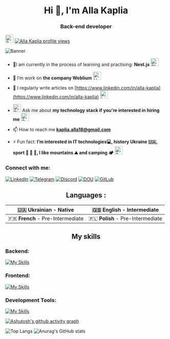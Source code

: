 <h1 align="center">Hi 👋, I'm Alla Kaplia</h1>
<h3 align="center">Back-end developer</h3>

<img src="https://raw.githubusercontent.com/Tarikul-Islam-Anik/Animated-Fluent-Emojis/master/Emojis/Smilies/Revolving%20Hearts.png" alt="Revolving Hearts" width="25" height="25" />  [![Alla Kaplia profile views](https://u8views.com/api/v1/github/profiles/118439299/views/day-week-month-total-count.svg)](https://u8views.com/github/AllaKaplia)

![Banner](https://drive.google.com/uc?export=view&id=1Nwyui81clQyky082lRDb5GLJdjZTJdiP)

- 🌱I am currently in the process of learning and practising: **Nest.js** <img src="https://raw.githubusercontent.com/Tarikul-Islam-Anik/Animated-Fluent-Emojis/master/Emojis/Smilies/Blue%20Heart.png" alt="Blue Heart" width="25" height="25" />

- 👯 I’m work on **the company Weblium**  <img src="https://raw.githubusercontent.com/Tarikul-Islam-Anik/Animated-Fluent-Emojis/master/Emojis/Smilies/Hugging%20Face.png" alt="Hugging Face" width="25" height="25" />

- 📝 I regularly write articles on [https://www.linkedin.com/in/alla-kaplia](https://www.linkedin.com/in/alla-kaplia)  <img src="https://raw.githubusercontent.com/Tarikul-Islam-Anik/Animated-Fluent-Emojis/master/Emojis/Smilies/Love%20Letter.png" alt="Love Letter" width="25" height="25" />

- <img src="https://raw.githubusercontent.com/Tarikul-Islam-Anik/Animated-Fluent-Emojis/master/Emojis/Smilies/Right%20Anger%20Bubble.png" alt="Right Anger Bubble" width="25" height="25" />   Ask me about **my technology stack if you're interested in hiring me**  <img src="https://raw.githubusercontent.com/Tarikul-Islam-Anik/Animated-Fluent-Emojis/master/Emojis/Smilies/Cat%20with%20Wry%20Smile.png" alt="Cat with Wry Smile" width="25" height="25" />

- 📫 How to reach me **kaplia.alla18@gmail.com**

- ⚡ Fun fact: **I’m interested in IT technologies💻, history Ukraine 🇺🇦, sport 🏓 🏸 🎳, I like mountains ⛰ and camping 🏕**  <img src="https://raw.githubusercontent.com/Tarikul-Islam-Anik/Animated-Fluent-Emojis/master/Emojis/Smilies/Smiling%20Face%20with%20Sunglasses.png" alt="Smiling Face with Sunglasses" width="25" height="25" />

<h3 align="left">Connect with me:</h3>

[![LinkedIn](https://img.shields.io/badge/LinkedIn-0077B5?style=for-the-badge&logo=linkedin&logoColor=white)](https://www.linkedin.com/in/alla-kaplia/)
[![Telegram](https://img.shields.io/badge/Telegram-2CA5E0?style=for-the-badge&logo=telegram&logoColor=white)](https://t.me/AllaKaplia)
[![Discord](https://img.shields.io/badge/Discord-7289DA?style=for-the-badge&logo=discord&logoColor=white)](https://discord.com/users/kaplia.alla)
[![DOU](https://s.dou.ua/assets/img/favicon32.png)](https://dou.ua/users/alla-kaplia/topics/)
[![GitLub](https://img.shields.io/badge/GitLab-330F63?style=for-the-badge&logo=gitlab&logoColor=white)](https://gitlab.com/AllaKaplia)

<h2 align="center">Languages :</h3>

| 🇺🇦 **Ukrainian** - Native | 🇬🇧 **English** - Intermediate |
|---------------------------|------------------------------|
| 🇫🇷 **French** - Pre-Intermediate | 🇵🇱 **Polish** - Pre-Intermediate |


<h2 align="center">My skills</h3>

<h3 align="left">Backend:</h3>

[![My Skills](https://skillicons.dev/icons?i=nodejs,nestjs,js,ts,express,mongodb,postgres,docker)](https://dou.ua/users/alla-kaplia/topics/)

<h3 align="left">Frontend:</h3>

[![My Skills](https://skillicons.dev/icons?i=html,css,react,nextjs,redux,sass,tailwind)](https://skillicons.dev)

<h3 align="left">Development Tools: </h3>

[![My Skills](https://skillicons.dev/icons?i=git,github,gitlab,vscode,bash,npm,yarn,postman)](https://skillicons.dev)


[![Ashutosh's github activity graph](https://github-readme-activity-graph.vercel.app/graph?username=ashutosh00710&custom_title=This%20is%20a%20title&hide_border=true)](https://github.com/ashutosh00710/github-readme-activity-graph)



![Top Langs](https://github-readme-stats.vercel.app/api/top-langs/?username=AllaKaplia&size_weight=0&count_weight=1&theme=merko)
![Anurag's GitHub stats](https://github-readme-stats.vercel.app/api?username=AllaKaplia&show_icons=true&theme=merko)
